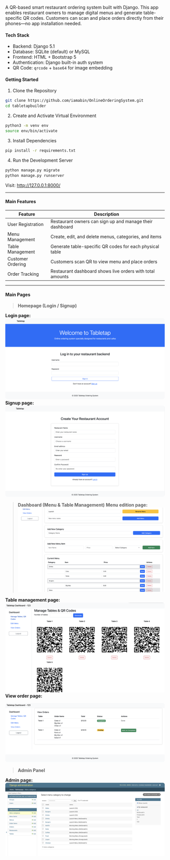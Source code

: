 A QR-based smart restaurant ordering system built with Django. This app enables restaurant owners to manage digital menus and generate table-specific QR codes. Customers can scan and place orders directly from their phones—no app installation needed.


#### Tech Stack

- Backend: Django 5.1
- Database: SQLite (default) or MySQL
- Frontend: HTML + Bootstrap 5
- Authentication: Django built-in auth system
- QR Code: `qrcode` + `base64` for image embedding

#### Getting Started

1. Clone the Repository

```bash
git clone https://github.com/iamabin/OnlineOrderingSystem.git
cd tabletapbuilder
```

2.  Create and Activate Virtual Environment

```bash
python3 -m venv env
source env/bin/activate
```

3.  Install Dependencies

```bash
pip install -r requirements.txt
```

4. Run the Development Server

```bash
python manage.py migrate
python manage.py runserver
```

Visit: http://127.0.0.1:8000/

------

#### Main Features

| Feature           | Description                                               |
| ----------------- | --------------------------------------------------------- |
| User Registration | Restaurant owners can sign up and manage their dashboard  |
| Menu Management   | Create, edit, and delete menus, categories, and items     |
| Table Management  | Generate table-specific QR codes for each physical table  |
| Customer Ordering | Customers scan QR to view menu and place orders           |
| Order Tracking    | Restaurant dashboard shows live orders with total amounts |

------

#### **Main Pages**

> **Homepage (Login / Signup)**

**Login page:**
  ![GitHub Logo](https://raw.githubusercontent.com/iamabin/OnlineOrderingSystem/main/assets/login.png)
**Signup page:**
  ![GitHub Logo](https://raw.githubusercontent.com/iamabin/OnlineOrderingSystem/main/assets/Signup.png)

> **Dashboard (Menu & Table Management)**
**Menu edition page:**
  ![GitHub Logo](https://raw.githubusercontent.com/iamabin/OnlineOrderingSystem/main/assets/EditMenu.png)

**Table management page:**
  ![GitHub Logo](https://raw.githubusercontent.com/iamabin/OnlineOrderingSystem/main/assets/manageTable.png)
**View order page:**

  ![GitHub Logo](https://raw.githubusercontent.com/iamabin/OnlineOrderingSystem/main/assets/viewOrder.png)

> **Admin Panel**

**Admin page:**
  ![GitHub Logo](https://raw.githubusercontent.com/iamabin/OnlineOrderingSystem/main/assets/admin.png)


